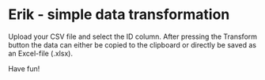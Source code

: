 # Erik - simple data transformation

Upload your CSV file and select the ID column. After pressing the Transform button the data can either
be copied to the clipboard or directly be saved as an Excel-file (.xlsx).

Have fun!
